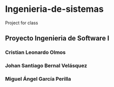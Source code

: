 # Ingenieria-de-sistemas
Project for class

## Proyecto Ingenieria de Software I

### Cristian Leonardo Olmos 

### Johan Santiago Bernal Velásquez 

### Miguel Ángel García Perilla
